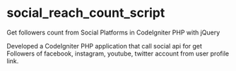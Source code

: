 # social_reach_count_script
Get followers count from Social Platforms in CodeIgniter PHP with jQuery

Developed a CodeIgniter PHP application that call social api for get Followers of facebook, instagram, youtube, twitter account from user profile link.
